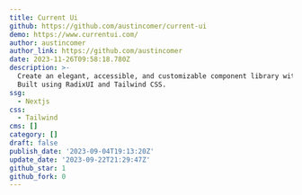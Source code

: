 ```yaml
---
title: Current Ui
github: https://github.com/austincomer/current-ui
demo: https://www.currentui.com/
author: austincomer
author_link: https://github.com/austincomer
date: 2023-11-26T09:58:18.780Z
description: >-
  Create an elegant, accessible, and customizable component library with ease.
  Built using RadixUI and Tailwind CSS.
ssg:
  - Nextjs
css:
  - Tailwind
cms: []
category: []
draft: false
publish_date: '2023-09-04T19:13:20Z'
update_date: '2023-09-22T21:29:47Z'
github_star: 1
github_fork: 0
---
```

